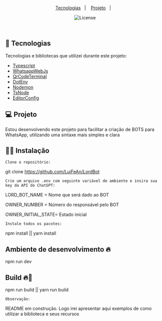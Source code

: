 <p align="center">
  <a href="#-tecnologias">Tecnologias</a>&nbsp;&nbsp;&nbsp;|&nbsp;&nbsp;&nbsp;
  <a href="#-projeto">Projeto</a>&nbsp;&nbsp;&nbsp;|&nbsp;&nbsp;&nbsp;
</p>

<p align="center">
  <img  src="https://img.shields.io/static/v1?label=license&message=MIT&color=8257E6&labelColor=121214" alt="License">
</p>

<br>

## 🚀 Tecnologias

Tecnologias e bibliotecas que utilizei durante este projeto:

- [Typescript](https://www.typescriptlang.org/)
- [WhatsappWebJs](https://github.com/pedroslopez/whatsapp-web.js/)
- [QrCodeTerminal](https://www.npmjs.com/package/qrcode-terminal)
- [DotEnv](https://www.npmjs.com/package/dotenv)
- [Nodemon](https://www.npmjs.com/package/nodemon)
- [TsNode](https://www.npmjs.com/package/ts-node)
- [EditorConfig](https://editorconfig.org/)


## 💻 Projeto

Estou desenvolvendo este projeto para facilitar a criação de BOTS para WhatsApp, utilizando uma sintaxe mais simples e clara

## 👨‍💻 Instalação

`Clone o repositório:`

git clone https://github.com/LuiFeAn/LordBot

`Crie um arquivo .env com seguinte variável de ambiente e insira sua key da API do ChatGPT:`

LORD_BOT_NAME = Nome que será dado ao BOT

OWNER_NUMBER = Número do responsável pelo BOT

OWNER_INITIAL_STATE= Estado inicial

`Instale todos os pacotes:`

npm install || yarn install

## Ambiente de desenvolvimento 🔥

npm run dev

## Build 🔥🍕

npm run build || yarn run build

`Observação:`

README em construção. Logo irei apresentar aqui exemplos de como utilizar a biblioteca e seus recursos



